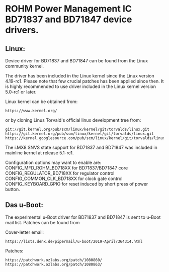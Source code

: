 # ROHM Power Management IC BD71837 and BD71847 device drivers.

## Linux:

Device driver for BD71837 and BD71847 can be found from the Linux community kernel.

The driver has been included in the Linux kernel since the Linux version
4.19-rc1. Please note that few crucial patches has been applied since then.
It is highly recommended to use driver included in the Linux kernel version
5.0-rc1 or later.

Linux kernel can be obtained from:

```
https://www.kernel.org/
```

or by cloning Linus Torvald's official linux development tree from:

```
git://git.kernel.org/pub/scm/linux/kernel/git/torvalds/linux.git
https://git.kernel.org/pub/scm/linux/kernel/git/torvalds/linux.git
https://kernel.googlesource.com/pub/scm/linux/kernel/git/torvalds/linux.git
```

The i.MX8 SNVS state support for BD71837 and BD71847 was included
in mainline kernel at release 5.1-rc1.

Configuration options may want to enable are:
CONFIG_MFD_ROHM_BD718XX for BD71837/BD71847 core
CONFIG_REGULATOR_BD718XX for regulator control
CONFIG_COMMON_CLK_BD718XX for clock gate control
CONFIG_KEYBOARD_GPIO for reset induced by short press of power button.

## Das u-Boot:

The experimental u-Boot driver for BD71837 and BD71847 is sent to u-Boot mail list.
Patches can be found from


Cover-letter email:
```
https://lists.denx.de/pipermail/u-boot/2019-April/364314.html
```
Patches:
```
https://patchwork.ozlabs.org/patch/1080860/
https://patchwork.ozlabs.org/patch/1080863/
```
